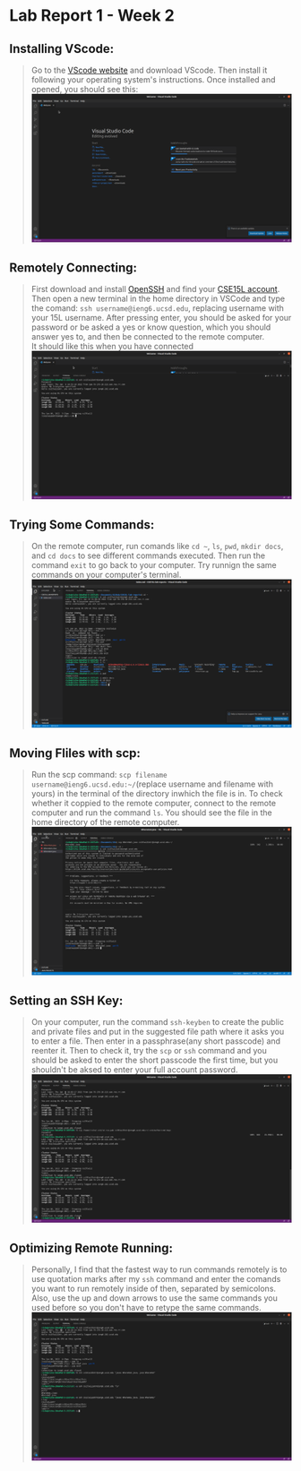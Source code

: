 
# Lab Report 1 - Week 2


## Installing VScode:
> Go to the [VScode website](https://code.visualstudio.com/) and download VScode. Then install it following your operating system's instructions. Once installed and opened, you should see this: 
![alt text](15Llab1.png)

## Remotely Connecting:
> First download and install [OpenSSH](https://docs.microsoft.com/en-us/windows-server/administration/openssh/openssh_install_firstuse) and find your [CSE15L account](https://sdacs.ucsd.edu/~icc/index.php). Then open a new terminal in the home directory in VSCode and type the comand: ```ssh username@ieng6.ucsd.edu```, replacing username with your 15L username. After pressing enter, you should be asked for your password or be asked a yes or know question, which you should answer yes to, and then be connected to the remote computer.
<br> It should like this when you have connected
![alt text](15llab12.png)

## Trying Some Commands:

> On the remote computer, run comands like ```cd ~```, ```ls```, ```pwd```, ```mkdir docs```, and ```cd docs``` to see different commands executed. Then run the command ```exit``` to go back to your computer. Try runnign the same commands on your computer's terminal. 
![alt text](15lpt4lab1fin.png)

## Moving Fliles with scp:
> Run the scp command: ```scp filename username@ieng6.ucsd.edu:~/```(replace username and filename with yours) in the terminal of the directory inwhich the file is in. To check whether it coppied to the remote computer, connect to the remote computer and run the command ```ls```. You should see the file in the home directory of the remote computer. 
![alt text](15llab1pt5final.png) 

## Setting an SSH Key:
> On your computer, run the command ```ssh-keyben``` to create the public and private files and put in the suggested file path where it asks you to enter a file. Then enter in a passphrase(any short passcode) and reenter it. Then to check it, try the ```scp``` or ```ssh``` command and you should be asked to enter the short passcode the first time, but you shouldn't be aksed to enter your full account password. 
![alt text](15llab1pt61.png)
## Optimizing Remote Running:
> Personally, I find that the fastest way to run commands remotely is to use quotation marks after my ```ssh``` command and enter the comands you want to run remotely inside of then, separated by semicolons. Also, use the up and down arrows to use the same commands you used before so you don't have to retype the same commands. 
![alt text](15lpt71.png)

